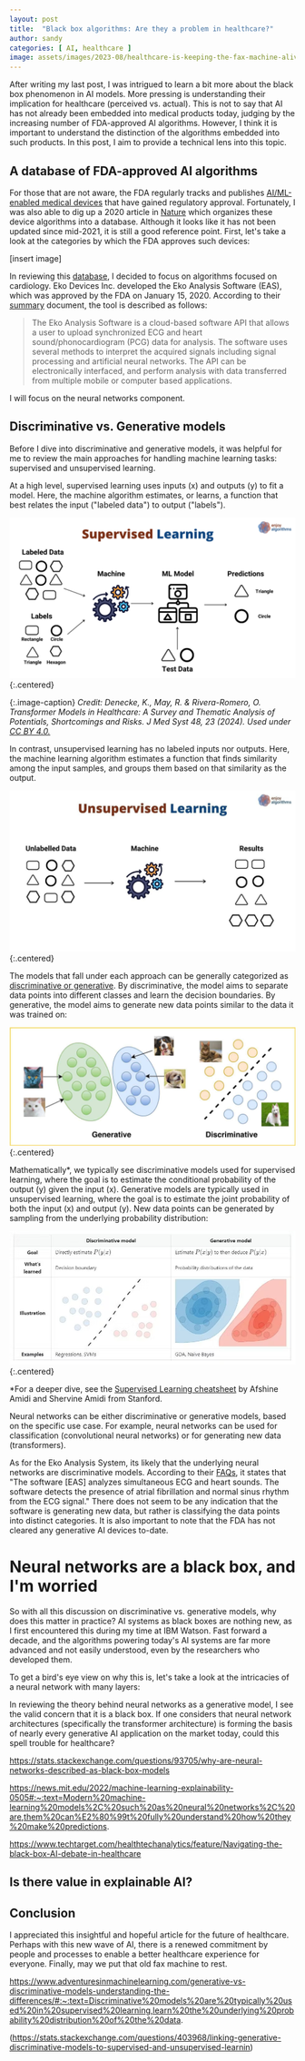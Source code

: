 ```yaml
---
layout: post
title:  "Black box algorithms: Are they a problem in healthcare?"
author: sandy
categories: [ AI, healthcare ]
image: assets/images/2023-08/healthcare-is-keeping-the-fax-machine-alive.png
---
```

After writing my last post, I was intrigued to learn a bit more about the black box phenomenon in AI models.  More pressing is understanding their implication for healthcare (perceived vs. actual).  This is not to say that AI has not already been embedded into medical products today, judging by the increasing number of FDA-approved AI algorithms.  However, I think it is important to understand the distinction of the algorithms embedded into such products.  In this post, I aim to provide a technical lens into this topic.  

## A database of FDA-approved AI algorithms
For those that are not aware, the FDA regularly tracks and publishes [AI/ML-enabled medical devices](https://www.fda.gov/medical-devices/software-medical-device-samd/artificial-intelligence-and-machine-learning-aiml-enabled-medical-devices) that have gained regulatory approval.  Fortunately, I was also able to dig up a 2020 article in [Nature](https://www.nature.com/articles/s41746-020-00324-0) which organizes these device algorithms into a database.  Although it looks like it has not been updated since mid-2021, it is still a good reference point.  First, let's take a look at the categories by which the FDA approves such devices:

[insert image]

In reviewing this [database](https://medicalfuturist.com/fda-approved-ai-based-algorithms), I decided to focus on algorithms focused on cardiology.  Eko Devices Inc. developed the Eko Analysis Software (EAS), which was approved by the FDA on January 15, 2020.  According to their [summary](https://www.accessdata.fda.gov/scripts/cdrh/cfdocs/cfpmn/pmn.cfm?ID=K192004) document, the tool is described as follows:

>The Eko Analysis Software is a cloud-based software API that allows a user to upload
synchronized ECG and heart sound/phonocardiogram (PCG) data for analysis. The software
uses several methods to interpret the acquired signals including signal processing and artificial
neural networks. The API can be electronically interfaced, and perform analysis with data
transferred from multiple mobile or computer based applications. 

I will focus on the neural networks component.  

## Discriminative vs. Generative models
Before I dive into discriminative and generative models, it was helpful for me to review the main approaches for handling machine learning tasks: supervised and unsupervised learning.  

At a high level, supervised learning uses inputs (x) and outputs (y) to fit a model.  Here, the machine algorithm estimates, or learns, a function that best relates the input ("labeled data") to output ("labels").  

![supervised](/assets/images/2024-06/supervised.png){:.centered}

{:.image-caption}
*Credit: Denecke, K., May, R. & Rivera-Romero, O. Transformer Models in Healthcare: A Survey and Thematic Analysis of Potentials, Shortcomings and Risks. J Med Syst 48, 23 (2024).  Used under [CC BY 4.0.](https://creativecommons.org/licenses/by/4.0)*

In contrast, unsupervised learning has no labeled inputs nor outputs.  Here, the machine learning algorithm estimates a function that finds similarity among the input samples, and groups them based on that similarity as the output.  

![unsupervised](/assets/images/2024-06/unsupervised.png){:.centered}


The models that fall under each approach can be generally categorized as [discriminative or generative](https://www.turing.com/kb/generative-models-vs-discriminative-models-for-deep-learning).  By discriminative, the model aims to separate data points into different classes and learn the decision boundaries.  By generative, the model aims to generate new data points similar to the data it was trained on:

![gen_disc_model-1](/assets/images/2024-06/gen_disc_model-1.png){:.centered}

Mathematically*, we typically see discriminative models used for supervised learning, where the goal is to estimate the conditional probability of the output (y) given the input (x).  Generative models are typically used in unsupervised learning, where the goal is to estimate the joint probability of both the input (x) and output (y).  New data points can be generated by sampling from the underlying probability distribution:

![discriminative_generative2](/assets/images/2024-06/discriminative_generative2.png){:.centered}

*For a deeper dive, see the [Supervised Learning cheatsheet](https://stanford.edu/~shervine/teaching/cs-229/cheatsheet-supervised-learning) by Afshine Amidi and Shervine Amidi from Stanford.

Neural networks can be either discriminative or generative models, based on the specific use case.  For example, neural networks can be used for classification (convolutional neural networks) or for generating new data (transformers).

As for the Eko Analysis System, its likely that the underlying neural networks are discriminative models.  According to their [FAQs](https://support.ekohealth.com/hc/en-us/articles/13180195624347-Eko-App-FAQ), it states that "The software [EAS] analyzes simultaneous ECG and heart sounds. The software detects the presence of atrial fibrillation and normal sinus rhythm from the ECG signal."  There does not seem to be any indication that the software is generating new data, but rather is classifying the data points into distinct categories.  It is also important to note that the FDA has not cleared any generative AI devices to-date.  

# Neural networks are a black box, and I'm worried
So with all this discussion on discriminative vs. generative models, why does this matter in practice?  AI systems as black boxes are nothing new, as I first encountered this during my time at IBM Watson.  Fast forward a decade, and the algorithms powering today's AI systems are far more advanced and not easily understood, even by the researchers who developed them.

To get a bird's eye view on why this is, let's take a look at the intricacies of a neural network with many layers:



In reviewing the theory behind neural networks as a generative model, I see the valid concern that it is a black box.  If one considers that neural network architectures (specifically the transformer architecture) is forming the basis of nearly every generative AI application on the market today, could this spell trouble for healthcare?

https://stats.stackexchange.com/questions/93705/why-are-neural-networks-described-as-black-box-models

https://news.mit.edu/2022/machine-learning-explainability-0505#:~:text=Modern%20machine-learning%20models%2C%20such%20as%20neural%20networks%2C%20are,them%20can%E2%80%99t%20fully%20understand%20how%20they%20make%20predictions.

https://www.techtarget.com/healthtechanalytics/feature/Navigating-the-black-box-AI-debate-in-healthcare
## Is there value in explainable AI?

## Conclusion

I appreciated this insightful and hopeful article for the future of healthcare.  Perhaps with this new wave of AI, there is a renewed commitment by people and processes to enable a better healthcare experience for everyone.  Finally, may we put that old fax machine to rest.

https://www.adventuresinmachinelearning.com/generative-vs-discriminative-models-understanding-the-differences/#:~:text=Discriminative%20models%20are%20typically%20used%20in%20supervised%20learning,learn%20the%20underlying%20probability%20distribution%20of%20the%20data.


(https://stats.stackexchange.com/questions/403968/linking-generative-discriminative-models-to-supervised-and-unsupervised-learnin) 